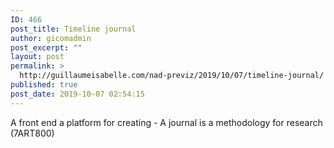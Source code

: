 ```yaml
---
ID: 466
post_title: Timeline journal
author: gicomadmin
post_excerpt: ""
layout: post
permalink: >
  http://guillaumeisabelle.com/nad-previz/2019/10/07/timeline-journal/
published: true
post_date: 2019-10-07 02:54:15
---
```

<!-- wp:paragraph -->

A front end a platform for creating - A journal is a methodology for research (7ART800)

<!-- /wp:paragraph -->
